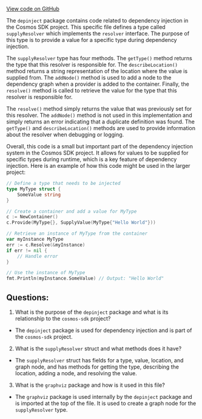 [View code on GitHub](https://github.com/cosmos/cosmos-sdk.git/depinject/supply.go)

The `depinject` package contains code related to dependency injection in the Cosmos SDK project. This specific file defines a type called `supplyResolver` which implements the `resolver` interface. The purpose of this type is to provide a value for a specific type during dependency injection.

The `supplyResolver` type has four methods. The `getType()` method returns the type that this resolver is responsible for. The `describeLocation()` method returns a string representation of the location where the value is supplied from. The `addNode()` method is used to add a node to the dependency graph when a provider is added to the container. Finally, the `resolve()` method is called to retrieve the value for the type that this resolver is responsible for.

The `resolve()` method simply returns the value that was previously set for this resolver. The `addNode()` method is not used in this implementation and simply returns an error indicating that a duplicate definition was found. The `getType()` and `describeLocation()` methods are used to provide information about the resolver when debugging or logging.

Overall, this code is a small but important part of the dependency injection system in the Cosmos SDK project. It allows for values to be supplied for specific types during runtime, which is a key feature of dependency injection. Here is an example of how this code might be used in the larger project:

```go
// Define a type that needs to be injected
type MyType struct {
    SomeValue string
}

// Create a container and add a value for MyType
c := NewContainer()
c.Provide(MyType{}, SupplyValue(MyType{"Hello World"}))

// Retrieve an instance of MyType from the container
var myInstance MyType
err := c.Resolve(&myInstance)
if err != nil {
    // Handle error
}

// Use the instance of MyType
fmt.Println(myInstance.SomeValue) // Output: "Hello World"
```
## Questions: 
 1. What is the purpose of the `depinject` package and what is its relationship to the `cosmos-sdk` project?
- The `depinject` package is used for dependency injection and is part of the `cosmos-sdk` project.
2. What is the `supplyResolver` struct and what methods does it have?
- The `supplyResolver` struct has fields for a type, value, location, and graph node, and has methods for getting the type, describing the location, adding a node, and resolving the value.
3. What is the `graphviz` package and how is it used in this file?
- The `graphviz` package is used internally by the `depinject` package and is imported at the top of the file. It is used to create a graph node for the `supplyResolver` type.
